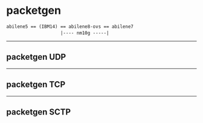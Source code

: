 # packetgen
``` abilene5 == (IBM14) == abilene8-ovs == abilene7 ```  
```                     |---- nm10g -----| ```  

___
## packetgen UDP 


___
## packetgen TCP 


___
## packetgen SCTP
